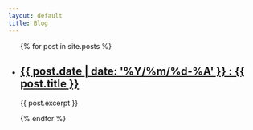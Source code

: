 ```yaml
---
layout: default
title: Blog
---
```

<ul>
  {% for post in site.posts %}
    <li>
      <h2><a href="{{ post.url | relative_url }}">
	  {{ post.date | date: '%Y/%m/%d-%A' }} : {{ post.title }}
      </a></h2>
      <p>{{ post.excerpt }}</p>
    </li>
  {% endfor %}
</ul>